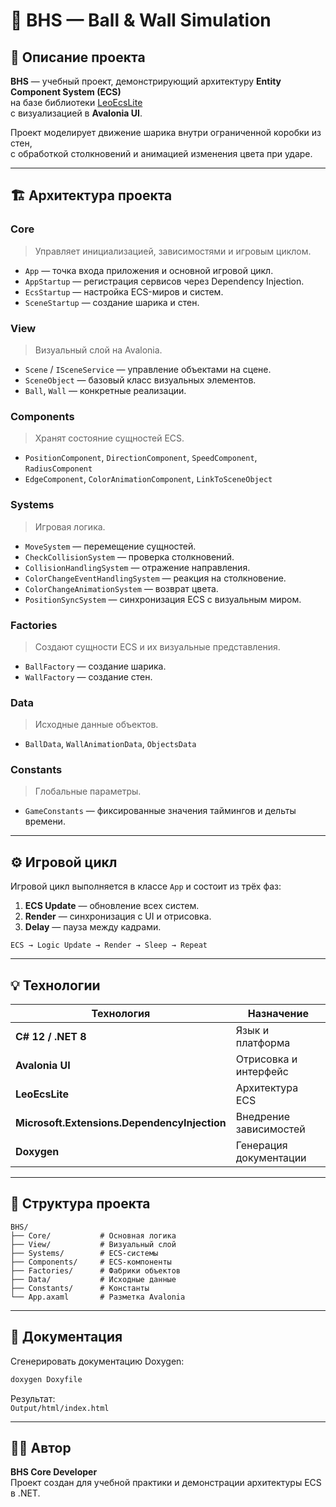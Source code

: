 # 🧩 BHS — Ball & Wall Simulation

## 🎯 Описание проекта

**BHS** — учебный проект, демонстрирующий архитектуру **Entity Component System (ECS)**  
на базе библиотеки [LeoEcsLite](https://github.com/Leopotam/ecslite)  
с визуализацией в **Avalonia UI**.

Проект моделирует движение шарика внутри ограниченной коробки из стен,  
с обработкой столкновений и анимацией изменения цвета при ударе.

---

## 🏗️ Архитектура проекта

### **Core**
> Управляет инициализацией, зависимостями и игровым циклом.
- `App` — точка входа приложения и основной игровой цикл.  
- `AppStartup` — регистрация сервисов через Dependency Injection.  
- `EcsStartup` — настройка ECS-миров и систем.  
- `SceneStartup` — создание шарика и стен.

### **View**
> Визуальный слой на Avalonia.
- `Scene` / `ISceneService` — управление объектами на сцене.  
- `SceneObject` — базовый класс визуальных элементов.  
- `Ball`, `Wall` — конкретные реализации.

### **Components**
> Хранят состояние сущностей ECS.
- `PositionComponent`, `DirectionComponent`, `SpeedComponent`, `RadiusComponent`  
- `EdgeComponent`, `ColorAnimationComponent`, `LinkToSceneObject`

### **Systems**
> Игровая логика.
- `MoveSystem` — перемещение сущностей.  
- `CheckCollisionSystem` — проверка столкновений.  
- `CollisionHandlingSystem` — отражение направления.  
- `ColorChangeEventHandlingSystem` — реакция на столкновение.  
- `ColorChangeAnimationSystem` — возврат цвета.  
- `PositionSyncSystem` — синхронизация ECS с визуальным миром.

### **Factories**
> Создают сущности ECS и их визуальные представления.
- `BallFactory` — создание шарика.  
- `WallFactory` — создание стен.

### **Data**
> Исходные данные объектов.
- `BallData`, `WallAnimationData`, `ObjectsData`

### **Constants**
> Глобальные параметры.
- `GameConstants` — фиксированные значения таймингов и дельты времени.

---

## ⚙️ Игровой цикл

Игровой цикл выполняется в классе `App` и состоит из трёх фаз:

1. **ECS Update** — обновление всех систем.  
2. **Render** — синхронизация с UI и отрисовка.  
3. **Delay** — пауза между кадрами.

```
ECS → Logic Update → Render → Sleep → Repeat
```

---

## 💡 Технологии

| Технология | Назначение |
|-------------|-------------|
| **C# 12 / .NET 8** | Язык и платформа |
| **Avalonia UI** | Отрисовка и интерфейс |
| **LeoEcsLite** | Архитектура ECS |
| **Microsoft.Extensions.DependencyInjection** | Внедрение зависимостей |
| **Doxygen** | Генерация документации |

---

## 📁 Структура проекта

```
BHS/
├── Core/           # Основная логика
├── View/           # Визуальный слой
├── Systems/        # ECS-системы
├── Components/     # ECS-компоненты
├── Factories/      # Фабрики объектов
├── Data/           # Исходные данные
├── Constants/      # Константы
└── App.axaml       # Разметка Avalonia
```

---

## 📘 Документация

Сгенерировать документацию Doxygen:

```bash
doxygen Doxyfile
```

Результат:  
`Output/html/index.html`

---

## 👨‍💻 Автор

**BHS Core Developer**  
Проект создан для учебной практики и демонстрации архитектуры ECS в .NET.